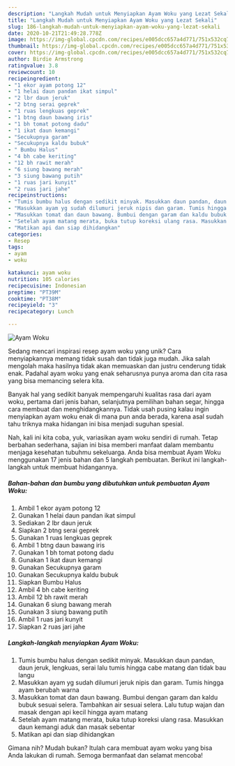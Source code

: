 ```yaml
---
description: "Langkah Mudah untuk Menyiapkan Ayam Woku yang Lezat Sekali"
title: "Langkah Mudah untuk Menyiapkan Ayam Woku yang Lezat Sekali"
slug: 186-langkah-mudah-untuk-menyiapkan-ayam-woku-yang-lezat-sekali
date: 2020-10-21T21:49:28.778Z
image: https://img-global.cpcdn.com/recipes/e005dcc657a4d771/751x532cq70/ayam-woku-foto-resep-utama.jpg
thumbnail: https://img-global.cpcdn.com/recipes/e005dcc657a4d771/751x532cq70/ayam-woku-foto-resep-utama.jpg
cover: https://img-global.cpcdn.com/recipes/e005dcc657a4d771/751x532cq70/ayam-woku-foto-resep-utama.jpg
author: Birdie Armstrong
ratingvalue: 3.8
reviewcount: 10
recipeingredient:
- "1 ekor ayam potong 12"
- "1 helai daun pandan ikat simpul"
- "2 lbr daun jeruk"
- "2 btng serai geprek"
- "1 ruas lengkuas geprek"
- "1 btng daun bawang iris"
- "1 bh tomat potong dadu"
- "1 ikat daun kemangi"
- "Secukupnya garam"
- "Secukupnya kaldu bubuk"
- " Bumbu Halus"
- "4 bh cabe keriting"
- "12 bh rawit merah"
- "6 siung bawang merah"
- "3 siung bawang putih"
- "1 ruas jari kunyit"
- "2 ruas jari jahe"
recipeinstructions:
- "Tumis bumbu halus dengan sedikit minyak. Masukkan daun pandan, daun jeruk, lengkuas, serai lalu tumis hingga cabe matang dan tidak bau langu"
- "Masukkan ayam yg sudah dilumuri jeruk nipis dan garam. Tumis hingga ayam berubah warna"
- "Masukkan tomat dan daun bawang. Bumbui dengan garam dan kaldu bubuk sesuai selera. Tambahkan air sesuai selera. Lalu tutup wajan dan masak dengan api kecil hingga ayam matang"
- "Setelah ayam matang merata, buka tutup koreksi ulang rasa. Masukkan daun kemangi aduk dan masak sebentar"
- "Matikan api dan siap dihidangkan"
categories:
- Resep
tags:
- ayam
- woku

katakunci: ayam woku 
nutrition: 105 calories
recipecuisine: Indonesian
preptime: "PT39M"
cooktime: "PT38M"
recipeyield: "3"
recipecategory: Lunch

---
```



![Ayam Woku](https://img-global.cpcdn.com/recipes/e005dcc657a4d771/751x532cq70/ayam-woku-foto-resep-utama.jpg)

Sedang mencari inspirasi resep ayam woku yang unik? Cara menyiapkannya memang tidak susah dan tidak juga mudah. Jika salah mengolah maka hasilnya tidak akan memuaskan dan justru cenderung tidak enak. Padahal ayam woku yang enak seharusnya punya aroma dan cita rasa yang bisa memancing selera kita.

Banyak hal yang sedikit banyak mempengaruhi kualitas rasa dari ayam woku, pertama dari jenis bahan, selanjutnya pemilihan bahan segar, hingga cara membuat dan menghidangkannya. Tidak usah pusing kalau ingin menyiapkan ayam woku enak di mana pun anda berada, karena asal sudah tahu triknya maka hidangan ini bisa menjadi suguhan spesial.




Nah, kali ini kita coba, yuk, variasikan ayam woku sendiri di rumah. Tetap berbahan sederhana, sajian ini bisa memberi manfaat dalam membantu menjaga kesehatan tubuhmu sekeluarga. Anda bisa membuat Ayam Woku menggunakan 17 jenis bahan dan 5 langkah pembuatan. Berikut ini langkah-langkah untuk membuat hidangannya.

<!--inarticleads1-->

##### Bahan-bahan dan bumbu yang dibutuhkan untuk pembuatan Ayam Woku:

1. Ambil 1 ekor ayam potong 12
1. Gunakan 1 helai daun pandan ikat simpul
1. Sediakan 2 lbr daun jeruk
1. Siapkan 2 btng serai geprek
1. Gunakan 1 ruas lengkuas geprek
1. Ambil 1 btng daun bawang iris
1. Gunakan 1 bh tomat potong dadu
1. Gunakan 1 ikat daun kemangi
1. Gunakan Secukupnya garam
1. Gunakan Secukupnya kaldu bubuk
1. Siapkan  Bumbu Halus
1. Ambil 4 bh cabe keriting
1. Ambil 12 bh rawit merah
1. Gunakan 6 siung bawang merah
1. Gunakan 3 siung bawang putih
1. Ambil 1 ruas jari kunyit
1. Siapkan 2 ruas jari jahe




<!--inarticleads2-->

##### Langkah-langkah menyiapkan Ayam Woku:

1. Tumis bumbu halus dengan sedikit minyak. Masukkan daun pandan, daun jeruk, lengkuas, serai lalu tumis hingga cabe matang dan tidak bau langu
1. Masukkan ayam yg sudah dilumuri jeruk nipis dan garam. Tumis hingga ayam berubah warna
1. Masukkan tomat dan daun bawang. Bumbui dengan garam dan kaldu bubuk sesuai selera. Tambahkan air sesuai selera. Lalu tutup wajan dan masak dengan api kecil hingga ayam matang
1. Setelah ayam matang merata, buka tutup koreksi ulang rasa. Masukkan daun kemangi aduk dan masak sebentar
1. Matikan api dan siap dihidangkan




Gimana nih? Mudah bukan? Itulah cara membuat ayam woku yang bisa Anda lakukan di rumah. Semoga bermanfaat dan selamat mencoba!
